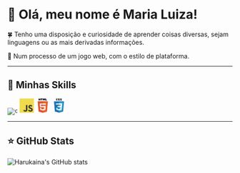 # 💜 Olá, meu nome é Maria Luiza!

🍀 Tenho uma disposição e curiosidade de aprender coisas diversas, sejam linguagens ou as mais derivadas informações.

🔭 Num processo de um jogo web, com o estilo de plataforma.



---

## 🚀 Minhas Skills

<code><img height="32" src="https://cdn.iconscout.com/icon/free/png-512/c-programming-569564.png" alt="c"/></code>
<code><img height="32" src="https://raw.githubusercontent.com/github/explore/80688e429a7d4ef2fca1e82350fe8e3517d3494d/topics/javascript/javascript.png" alt="Javascript"/></code>
<code><img height="32" src="https://raw.githubusercontent.com/github/explore/80688e429a7d4ef2fca1e82350fe8e3517d3494d/topics/html/html.png" alt="HTML5"/></code>
<code><img height="32" src="https://raw.githubusercontent.com/github/explore/80688e429a7d4ef2fca1e82350fe8e3517d3494d/topics/css/css.png" alt="CSS"/></code>

----

## ⭐ GitHub Stats


![Harukaina's GitHub stats](https://github-readme-stats.vercel.app/api?username=harukaina&theme=dracula)
<!---
Harukaina/Harukaina is a ✨ special ✨ repository because its `README.md` (this file) appears on your GitHub profile.
You can click the Preview link to take a look at your changes.
--->

